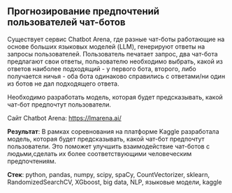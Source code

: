 ## Прогнозирование предпочтений пользователей чат-ботов


Существует сервис Chatbot Arena, где разные чат-боты работающие на основе больших языковых моделей (LLM), генерируют ответы на запросы пользователей. Пользователь печатает запрос, два чат-бота предлагают свои ответы, пользователю необходимо выбрать, какой из ответов наиболее подходящий - у первого бота, второго, либо получается ничья - оба бота одинаково справились с ответами/ни один из ботов не дал подходящего ответа.

Необходимо разработать модель, которая будет предсказывать, какой чат-бот предпочтут пользователи. 

Сайт Chatbot Arena: https://lmarena.ai/

**Результат**: В рамках соревнования на платформе Kaggle разработала модель, которая будет предсказывать, какой чат-бот предпочтут пользователи. Это поможет улучшить взаимодействие чат-ботов с людьми,сделать их более соответствующими человеческим предпочтениям.



**Стек**: python, pandas, numpy, scipy, spaCy, CountVectorizer, sklearn, RandomizedSearchCV, XGboost, big data, NLP, языковые модели, kaggle
